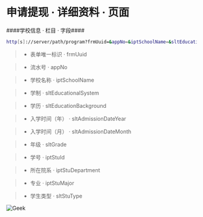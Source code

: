 申请提现 · 详细资料 · 页面
==========================

####学校信息 · 栏目 · 字段####

```bash
http[s]://server/path/program?frmUuid=&appNo=&iptSchoolName=&sltEducationalSystem=&sltEducationBackground=&sltEducationBackground=&sltAdmissionDateYear=&sltAdmissionDateMonth=&sltGrade=&iptStuId=&iptStuDepartment=&iptStuMajor=&sltStuType=
```

> + 表单唯一标识 · frmUuid

> + 流水号 · appNo

> + 学校名称 · iptSchoolName

> + 学制 · sltEducationalSystem

> + 学历 · sltEducationBackground

> + 入学时间（年） · sltAdmissionDateYear

> + 入学时间（月） · sltAdmissionDateMonth

> + 年级 · sltGrade

> + 学号 · iptStuId

> + 所在院系 · iptStuDepartment

> + 专业 · iptStuMajor

> + 学生类型 · sltStuType

![Geek](http://instasrc.com/1024x468/geek)